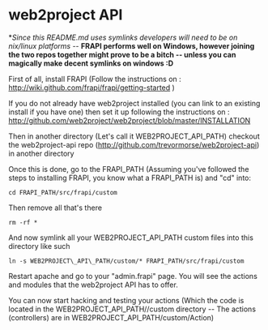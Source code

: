 web2project API
=======

**Since this README.md uses symlinks developers will need to be on *nix/linux platforms** -- **FRAPI performs well on Windows, however joining the two repos together might prove to be a bitch -- unless you can magically make decent symlinks on windows :D**

First of all, install FRAPI (Follow the instructions on : http://wiki.github.com/frapi/frapi/getting-started )

If you do not already have web2project installed (you can link to an existing install if you have one) then set it up following the instructions on : http://github.com/web2project/web2project/blob/master/INSTALLATION

Then in another directory (Let's call it WEB2PROJECT\_API\_PATH)  checkout the web2project-api repo (http://github.com/trevormorse/web2project-api) in another directory

Once this is done, go to the FRAPI\_PATH (Assuming you've followed the steps to installing FRAPI, you know what a FRAPI\_PATH is) and "cd" into:

	cd FRAPI_PATH/src/frapi/custom

Then remove all that's there

	rm -rf *

And now symlink all your WEB2PROJECT\_API\_PATH custom files into this directory like such

	ln -s WEB2PROJECT\_API\_PATH/custom/* FRAPI_PATH/src/frapi/custom

Restart apache and go to your "admin.frapi" page. You will see the actions and modules that the web2project API has to offer. 

You can now start hacking and testing your actions (Which the code is located in the WEB2PROJECT\_API\_PATH//custom directory -- The actions (controllers) are in WEB2PROJECT\_API\_PATH/custom/Action)
